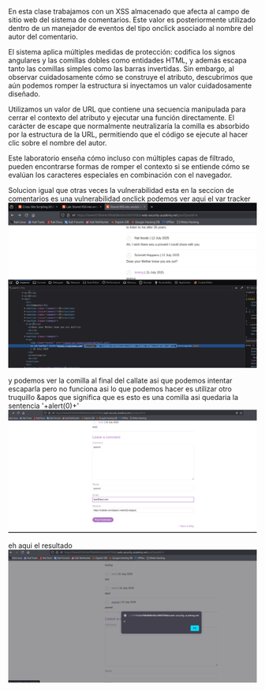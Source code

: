 En esta clase trabajamos con un XSS almacenado que afecta al campo de sitio web del sistema de comentarios. Este valor es posteriormente utilizado dentro de un manejador de eventos del tipo onclick asociado al nombre del autor del comentario.

El sistema aplica múltiples medidas de protección: codifica los signos angulares y las comillas dobles como entidades HTML, y además escapa tanto las comillas simples como las barras invertidas. Sin embargo, al observar cuidadosamente cómo se construye el atributo, descubrimos que aún podemos romper la estructura si inyectamos un valor cuidadosamente diseñado.

Utilizamos un valor de URL que contiene una secuencia manipulada para cerrar el contexto del atributo y ejecutar una función directamente. El carácter de escape que normalmente neutralizaría la comilla es absorbido por la estructura de la URL, permitiendo que el código se ejecute al hacer clic sobre el nombre del autor.

Este laboratorio enseña cómo incluso con múltiples capas de filtrado, pueden encontrarse formas de romper el contexto si se entiende cómo se evalúan los caracteres especiales en combinación con el navegador.

Solucion
igual que otras veces la vulnerabilidad esta en la seccion de comentarios es una vulnerabilidad onclick
podemos ver aqui el var tracker
![Pasted_image_20250714200530.png](/Imagenes/Pasted_image_20250714200530.png)

y podemos ver la comilla al final del callate asi que podemos intentar escaparla pero no funciona asi lo que podemos hacer es 
utilizar otro truquillo &apos que significa que es esto es una comilla
asi quedaria la sentencia
&apos;+alert(0)+&apos;
![Pasted_image_20250714203202.png](/Imagenes/Pasted_image_20250714203202.png)

eh aqui el resultado 
![Pasted_image_20250714203231.png](/Imagenes/Pasted_image_20250714203231.png)

